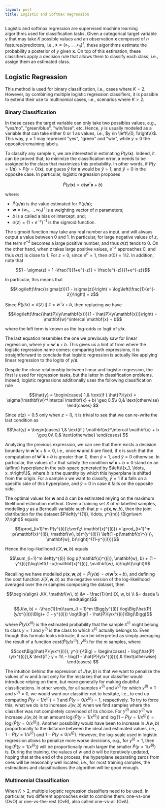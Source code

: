 ```yaml
---
layout: post
title: Logistic and Softmax Regression
---
```



Logistic and softmax regression are supervised machine learning algorithms used for classification tasks. Given a categorical target variable $y$ that may take $K$ possible values and an observation $\mathbf{x}$ composed of $n$ features/predictors, i.e., $\mathbf{x}=(x_1,\ldots,x_n)^\intercal$, these algorithms estimate the probability a posterior of $y$ given $\mathbf{x}$. On top of this estimation, these classifiers apply a decision rule that allows them to classify each class, i.e., assign them an estimated class.
## Logistic Regression

This method is used for binary classification, i.e., cases where $K=2$. However, by combining multiple logistic regression classifiers, it is possible to extend their use to multinomial cases, i.e., scenarios where $K>2$.  

### Binary Classification

In these cases the target variable can only take two possibles values, e.g., "yes/no", "green/blue", "win/lose", etc. Hence, $y$ is usually modeled as a variable that can take either 0 or  1 as values, i.e.,  $y \in \left\\{0, 1\right\\}$.  This way, $y=1$ may represent "yes",  "green" and "win", while $y=0$ the opposite/remaining labels. 

To classify any sample $x$, we are interested in estimating $P(y/\mathbf{x})$. Indeed,  it can be proved that, to minimize the classification error,  $\mathbf{x}$ needs to be assigned to the class that maximizes this probability.  In other words, if $P(y=1/\mathbf{x}) > P(y=0/\mathbf{x})$, our guess $\hat{y}$ for $\mathbf{x}$ would be $\hat{y} = 1$, and $\hat{y} = 0$ in the opposite case. In particular, logistic regression proposes 

$$\hat{P}(y/\mathbf{x}) = \sigma(\mathbf{w}^\intercal \mathbf{x} + b)$$

where:

- $\hat{P}(y/\mathbf{x})$ is the value estimated for $P(y/\mathbf{x})$;
 - $\mathbf{w} = (w_1, \ldots, w_n)^\intercal$ is a weighting vector of $n$ parameters;
 - $b$ is a called a bias or intercept, and;
 - $\sigma(z) = (1+e^{-z})^{-1}$ is the sigmoid function.

The sigmoid function may take any real number as input, and will always output a value between 0 and 1.  In particular,  for large negative values of $z$, the term $e^{-z}$ becomes a large positive number, and thus $\sigma(z)$ tends to $0$.  On the other hand, when $z$ takes large positive values,  $e^{-z}$ approaches $0$, and thus $\sigma(z)$ is close to $1$. For $z=0$, since $e^0 = 1$, then $\sigma(0) = 1/2$. In addition, note that

$$1 - \sigma(z) = 1 -\frac{1}{1+e^{-z}}  = \frac{e^{-z}}{1+e^{-z}}$$

In particular, this means that

$$\log\left(\frac{\sigma(z)}{1 - \sigma(z)}\right) = \log\left(\frac{1}{e^{-z}}\right) = z$$

Since $\hat{P}(y/x) = \sigma(z)~\|~z = w^\intercal x + b$, then replacing we have

$$\log\left(\frac{\hat{P}(y/\mathbf{x})}{1 - \hat{P}(y/\mathbf{x})}\right) = \mathbf{w}^\intercal \mathbf{x} + b$$

where the left term is known as the log-odds or logit of $y/\mathbf{x}$. 

The last equation resembles the one we previously saw for linear regression, where $\hat{y} =  \mathbf{w}^\intercal \mathbf{x} + b$.  This gives us a hint of from where the logistic regression name comes: comparing both expressions,
it is straightforward to conclude that logistic regression is actually like applying linear regression to the logits of $y/\mathbf{x}$.  

Despite the close relationship between linear and logistic regression, the first is used for regression tasks, but the latter in classification problems.  Indeed, logistic regressions additionally uses the following  classification rule

$$\hat{y} =  
\begin{cases}
    1,& \text{if } \hat{P}(y/x) = \sigma(\mathbf{w}^\intercal \mathbf{x} + b) \geq 0.5\\
    0,& \text{otherwise}
\end{cases}
 $$

Since $\sigma(z) = 0.5$ only when $z = 0$, it is trivial to see that we can re-write the last condition as 

 $$\hat{y} =  
\begin{cases}
    1,& \text{if } \mathbf{w}^\intercal \mathbf{x} + b \geq 0\\
    0,& \text{otherwise}
\end{cases}
 $$

Analyzing the previous expression, we can see that there exists a decision boundary in $\mathbf{w}^\intercal \mathbf{x} + b = 0$, i.e., once $\mathbf{w}$ and $b$ are fixed, if $x$ is such that the computation of $\mathbf{w}^\intercal \mathbf{x} + b$ is greater than $0$, then $\hat{y} = 1$, and  $\hat{y} = 0$ otherwise. In particular, the values of $x$ that satisfy the condition $\mathbf{w}^\intercal \mathbf{x} + b = 0$ stand on an (affine) hyperplane in the sub-space generated by $\left\\{x_1, \ldots, x_n\right\\}$, where $b$ is the quantity by which this hyperplane is shifted from the origin. For a sample $x$ we want to classify, $\hat{y} = 1$ if $\mathbf{x}$ falls on a specific side of this hyperplane, and $\hat{y} = 0$ in case it falls on the opposite side.

The optimal values for $\mathbf{w}$ and $b$ can be estimated relying on the maximum likelihood estimation method. Given a training set $X$ of $m$ labelled samples, modelling $y$ as a Bernoulli variable such that $p= p(\mathbf{x}, \mathbf{w}, b)$, then the joint distribution for the dataset $P\left(y^{(1)}, \ldots, y^{(m)} \Bigm\vert X\right)$ equals

$$\prod_{i=1}^m P(y^{(i)}\;\vert\;\ \mathbf{x}^{(i)}) = \prod_{i=1}^m p(\mathbf{x}^{(i)}, \mathbf{w}, b))^{y^{(i)}} \left(1 -p(\mathbf{x}^{(i)}, \mathbf{w}, b)\right)^{(1-y^{(i)})}$$

Hence the log-likelihood $l(X, \mathbf{w}, b)$ equals

$$\sum_{i=1}^m \left(y^{(i)} \log p(\mathbf{x}^{(i)}, \mathbf{w}, b) + (1 - y^{(i)})\log\left(1 -p(\mathbf{x}^{(i)}, \mathbf{w}, b)\right)\right)$$

Recalling we have modelled $p(\mathbf{x}, \mathbf{w}, b) = \hat{P}(y/\mathbf{x}) = \sigma(\mathbf{w}^\intercal \mathbf{x} + b)$, and defining the cost function $J(X, \mathbf{w}, b)$ as the negative version of the log-likelihood averaged over the $m$ samples composing the dataset, then

$$\begin{align}
J(X, \mathbf{w}, b) &=  - \frac{1}{m}l(X, w, b) \\
&= dasda \\
\end{align}$$

$$J(w, b) = -\frac{1}{m}\sum_{i = 1}^m \Bigg(y^{(i)} \log\Big(\hat{P}(y/x^{(i)})\Big)+ (1 - y^{(i)}) \log\Big(1 - \hat{P}(y/x^{(i)}\Big)\Bigg)$$

where $\hat{P}(y/x^{(i)})$ is the estimated probability that the sample $x^{(i)}$ might belong to class $y=1$ and $y^{(i)}$ is the class to which $x^{(i)}$ actually belongs to. Even though this formula looks intricate, it can be interpreted as simply averaging the result of a function $cost\Big(\hat{P}(y/x^{(i)}),  y^{(i)}\Big)$ for the $m$ samples, where

$$cost\Big(\hat{P}(y/x^{(i)}), y^{(i)}\Big) = 
\begin{cases}
    - \log(\hat{P}(y/x^{(i)}),& \text{if } y = 1\\
    - \log(1 - \hat{P}(y/x^{(i)})),& \text{otherwise}
\end{cases}
 $$

The intuition behind the expression of $J(w, b)$ is that we want to penalize the values of $w$ and $b$ not only for the mistakes that our classifier would introduce relying on them, but more generally for making doubtful classifications. In other words, for all samples $x^{(i)}$ and $x^{(j)}$ for which $y^{(i)}=1$ and $y^{(j)}=0$, we would want our classifier not to hesitate, i.e.,  to end up computing $\hat{P}(y =1 /x^{(i)}) = 1$ and $\hat{P}(y =0 /x^{(j)}) = 1$, respectively. To try to force this, what we do is to increase $J(w, b)$ when we find samples where the classifier was not completely convinced of its choice. For $y^{(i)}$ and $y^{(j)}$ we increase $J(w, b)$ in an amount $\log\big( \hat{P}(y =1 /x^{(i)})\big)$ and $\log\big(1 - \hat{P}(y =1 /x^{(j)})\big) = \log\big(\hat{P}(y =0 /x^{(j)})\big)$. Another possibility would have been to increase in $J(w, b)$ proportionally to the distance between the ideal and estimated values, i.e., $1 - \hat{P}(y =1 /x^{(i)})$ and $1 -\hat{P}(y =0 /x^{(j)})$. However, the log-scale used in logistic regression allows to penalize more worse decisions, e.g., for $y^{(i)} = 1$, then $\log\big(\hat{P}(y =1 /x^{(i)})\big)$ will be proportionally much larger the smaller $\hat{P}(y =1 /x^{(i)})$ is. During the training, the values of $w$ and $b$ will be iteratively updated, hoping that at the end of the process, the hyperplane separating zeros from ones will be reasonably well located, i.e.,  for most training samples, the estimations and classifications the algorithm will be good enough.

###  Multinomial Classification

When $K>2$, multiple logistic regression classifiers need to be used. In particular, two different approaches exist to combine them: one-vs-one (OvO) or one-vs-the-rest (OvR), also called one-vs-all (OvA).




<!-- = -\frac{1}{m}\sum_{i = 1}^m \left(y^{(i)} \log\Big(\hat{P}(y/x^{(i)})\Big)+ (1 - y^{(i)}) \log\Big(1 - \hat{P}(y/x^{(i)}\Big)\Bigg)$$
, without diving into the details, the following cost function needs to be minimized relying on the gradient descent algorithm -->